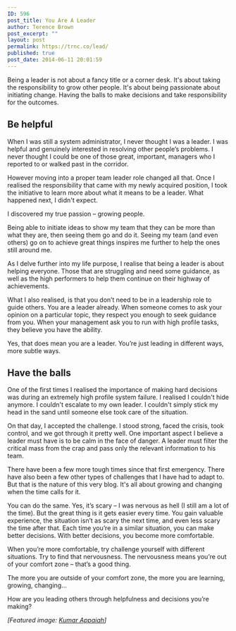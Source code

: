 ```yaml
---
ID: 596
post_title: You Are A Leader
author: Terence Brown
post_excerpt: ""
layout: post
permalink: https://trnc.co/lead/
published: true
post_date: 2014-06-11 20:01:59
---
```

Being a leader is not about a fancy title or a corner desk. It's about taking the responsibility to grow other people. It's about being passionate about initiating change. Having the balls to make decisions and take responsibility for the outcomes.

<h2>Be helpful</h2>

When I was still a system administrator, I never thought I was a leader. I was helpful and genuinely interested in resolving other people’s problems. I never thought I could be one of those great, important, managers who I reported to or walked past in the corridor.

However moving into a proper team leader role changed all that. Once I realised the responsibility that came with my newly acquired position, I took the initiative to learn more about what it means to be a leader. What happened next, I didn't expect.

I discovered my true passion – growing people.

Being able to initiate ideas to show my team that they can be more than what they are, then seeing them go and do it. Seeing my team (and even others) go on to achieve great things inspires me further to help the ones still around me.

As I delve further into my life purpose, I realise that being a leader is about helping everyone. Those that are struggling and need some guidance, as well as the high performers to help them continue on their highway of achievements.

What I also realised, is that you don’t need to be in a leadership role to guide others. You are a leader already. When someone comes to ask your opinion on a particular topic, they respect you enough to seek guidance from you. When your management ask you to run with high profile tasks, they believe you have the ability.

Yes, that does mean you are a leader. You’re just leading in different ways, more subtle ways.

<h2>Have the balls</h2>

One of the first times I realised the importance of making hard decisions was during an extremely high profile system failure. I realised I couldn't hide anymore. I couldn't escalate to my own leader. I couldn't simply stick my head in the sand until someone else took care of the situation.

On that day, I accepted the challenge. I stood strong, faced the crisis, took control, and we got through it pretty well. One important aspect I believe a leader must have is to be calm in the face of danger. A leader must filter the critical mass from the crap and pass only the relevant information to his team.

There have been a few more tough times since that first emergency. There have also been a few other types of challenges that I have had to adapt to. But that is the nature of this very blog. It's all about growing and changing when the time calls for it.

You can do the same. Yes, it’s scary – I was nervous as hell (I still am a lot of the time). But the great thing is it gets easier every time. You gain valuable experience, the situation isn’t as scary the next time, and even less scary the time after that. Each time you’re in a similar situation, you can make better decisions. With better decisions, you become more comfortable.

When you’re more comfortable, try challenge yourself with different situations. Try to find that nervousness. The nervousness means you’re out of your comfort zone – that’s a good thing.

The more you are outside of your comfort zone, the more you are learning, growing, changing…

How are you leading others through helpfulness and decisions you’re making?

<em>[Featured image: <a href="https://www.flickr.com/photos/akumar/3180900835/in/photolist-672viT-5kAyV9-4XYDHp-5R5WZR-qPCkP-8G8HdU-5HiM9u-3ddUxu-3q96pG-boEpnw-6vrJVW-6G8H4y-3JNhfg-3t3CPn-7Sb3Sf-aF6pH9-5FwUwh-5VtuSW-zA9Dw-5YaBw4/">Kumar Appaiah</a>]</em>